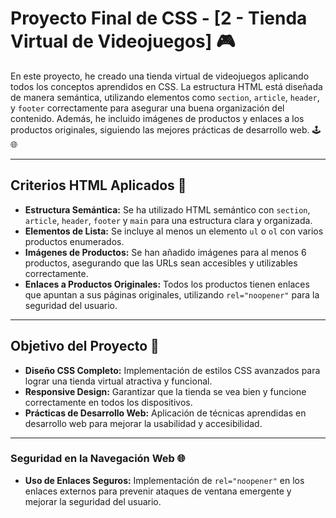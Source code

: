 # **Proyecto Final de CSS - [2 - Tienda Virtual de Videojuegos]** 🎮

En este proyecto, he creado una tienda virtual de videojuegos aplicando todos los conceptos aprendidos en CSS. La estructura HTML está diseñada de manera semántica, utilizando elementos como `section`, `article`, `header`, y `footer` correctamente para asegurar una buena organización del contenido. Además, he incluido imágenes de productos y enlaces a los productos originales, siguiendo las mejores prácticas de desarrollo web. 🕹️🌐

---

## **Criterios HTML Aplicados** 📝

- **Estructura Semántica:** Se ha utilizado HTML semántico con `section`, `article`, `header`, `footer` y `main` para una estructura clara y organizada.
- **Elementos de Lista:** Se incluye al menos un elemento `ul` o `ol` con varios productos enumerados.
- **Imágenes de Productos:** Se han añadido imágenes para al menos 6 productos, asegurando que las URLs sean accesibles y utilizables correctamente.
- **Enlaces a Productos Originales:** Todos los productos tienen enlaces que apuntan a sus páginas originales, utilizando `rel="noopener"` para la seguridad del usuario.

---

## **Objetivo del Proyecto** 🎯

- **Diseño CSS Completo:** Implementación de estilos CSS avanzados para lograr una tienda virtual atractiva y funcional.
- **Responsive Design:** Garantizar que la tienda se vea bien y funcione correctamente en todos los dispositivos.
- **Prácticas de Desarrollo Web:** Aplicación de técnicas aprendidas en desarrollo web para mejorar la usabilidad y accesibilidad.

---

### **Seguridad en la Navegación Web** 🌐

- **Uso de Enlaces Seguros:** Implementación de `rel="noopener"` en los enlaces externos para prevenir ataques de ventana emergente y mejorar la seguridad del usuario.

